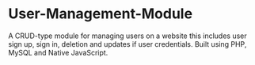 # User-Management-Module
A CRUD-type module for managing users on a website this includes user sign up, sign in, deletion and updates if user credentials. Built using PHP, MySQL and Native JavaScript.
